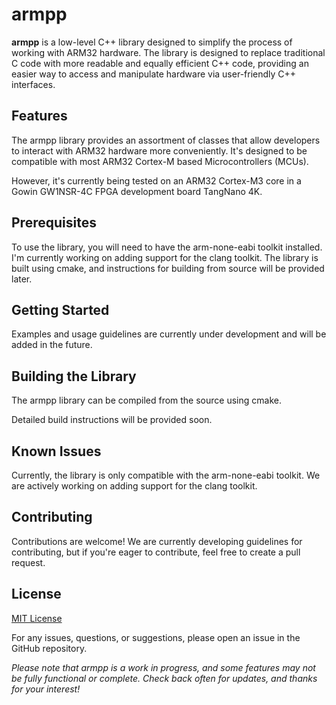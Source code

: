 # armpp

**armpp** is a low-level C++ library designed to simplify the process of 
working with ARM32 hardware. The library is designed to replace traditional
C code with more readable and equally efficient C++ code, providing an
easier way to access and manipulate hardware via user-friendly C++ interfaces.

## Features
The armpp library provides an assortment of classes that allow developers
to interact with ARM32 hardware more conveniently. It's designed to be
compatible with most ARM32 Cortex-M based Microcontrollers (MCUs).

However, it's currently being tested on an ARM32 Cortex-M3 core in a 
Gowin GW1NSR-4C FPGA development board TangNano 4K.

## Prerequisites
To use the library, you will need to have the arm-none-eabi toolkit installed. 
I'm currently working on adding support for the clang toolkit. The library is
built using cmake, and instructions for building from source will be provided later.

## Getting Started
Examples and usage guidelines are currently under development and will be added in the future.

## Building the Library
The armpp library can be compiled from the source using cmake.

Detailed build instructions will be provided soon.

## Known Issues
Currently, the library is only compatible with the arm-none-eabi toolkit.
We are actively working on adding support for the clang toolkit.

## Contributing
Contributions are welcome! We are currently developing guidelines for contributing,
but if you're eager to contribute, feel free to create a pull request.

## License
[MIT License](LICENSE)

For any issues, questions, or suggestions, please open an issue in the GitHub repository.

*Please note that armpp is a work in progress, and some features may not be fully functional or complete. Check back often for updates, and thanks for your interest!*

